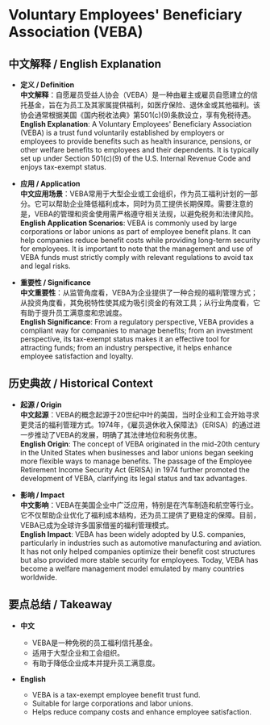 # Voluntary Employees' Beneficiary Association (VEBA)

## 中文解释 / English Explanation

* **定义 / Definition**  
  **中文解释**：自愿雇员受益人协会（VEBA）是一种由雇主或雇员自愿建立的信托基金，旨在为员工及其家属提供福利，如医疗保险、退休金或其他福利。该协会通常根据美国《国内税收法典》第501(c)(9)条款设立，享有免税待遇。  
  **English Explanation**: A Voluntary Employees' Beneficiary Association (VEBA) is a trust fund voluntarily established by employers or employees to provide benefits such as health insurance, pensions, or other welfare benefits to employees and their dependents. It is typically set up under Section 501(c)(9) of the U.S. Internal Revenue Code and enjoys tax-exempt status.

* **应用 / Application**  
  **中文应用场景**：VEBA常用于大型企业或工会组织，作为员工福利计划的一部分。它可以帮助企业降低福利成本，同时为员工提供长期保障。需要注意的是，VEBA的管理和资金使用需严格遵守相关法规，以避免税务和法律风险。  
  **English Application Scenarios**: VEBA is commonly used by large corporations or labor unions as part of employee benefit plans. It can help companies reduce benefit costs while providing long-term security for employees. It is important to note that the management and use of VEBA funds must strictly comply with relevant regulations to avoid tax and legal risks.

* **重要性 / Significance**  
  **中文重要性**：从监管角度看，VEBA为企业提供了一种合规的福利管理方式；从投资角度看，其免税特性使其成为吸引资金的有效工具；从行业角度看，它有助于提升员工满意度和忠诚度。  
  **English Significance**: From a regulatory perspective, VEBA provides a compliant way for companies to manage benefits; from an investment perspective, its tax-exempt status makes it an effective tool for attracting funds; from an industry perspective, it helps enhance employee satisfaction and loyalty.

## 历史典故 / Historical Context

* **起源 / Origin**  
  **中文起源**：VEBA的概念起源于20世纪中叶的美国，当时企业和工会开始寻求更灵活的福利管理方式。1974年，《雇员退休收入保障法》（ERISA）的通过进一步推动了VEBA的发展，明确了其法律地位和税务优惠。  
  **English Origin**: The concept of VEBA originated in the mid-20th century in the United States when businesses and labor unions began seeking more flexible ways to manage benefits. The passage of the Employee Retirement Income Security Act (ERISA) in 1974 further promoted the development of VEBA, clarifying its legal status and tax advantages.

* **影响 / Impact**  
  **中文影响**：VEBA在美国企业中广泛应用，特别是在汽车制造和航空等行业。它不仅帮助企业优化了福利成本结构，还为员工提供了更稳定的保障。目前，VEBA已成为全球许多国家借鉴的福利管理模式。  
  **English Impact**: VEBA has been widely adopted by U.S. companies, particularly in industries such as automotive manufacturing and aviation. It has not only helped companies optimize their benefit cost structures but also provided more stable security for employees. Today, VEBA has become a welfare management model emulated by many countries worldwide.

## 要点总结 / Takeaway

* **中文**  
  - VEBA是一种免税的员工福利信托基金。
  - 适用于大型企业和工会组织。
  - 有助于降低企业成本并提升员工满意度。

* **English**  
  - VEBA is a tax-exempt employee benefit trust fund.
  - Suitable for large corporations and labor unions.
  - Helps reduce company costs and enhance employee satisfaction.
